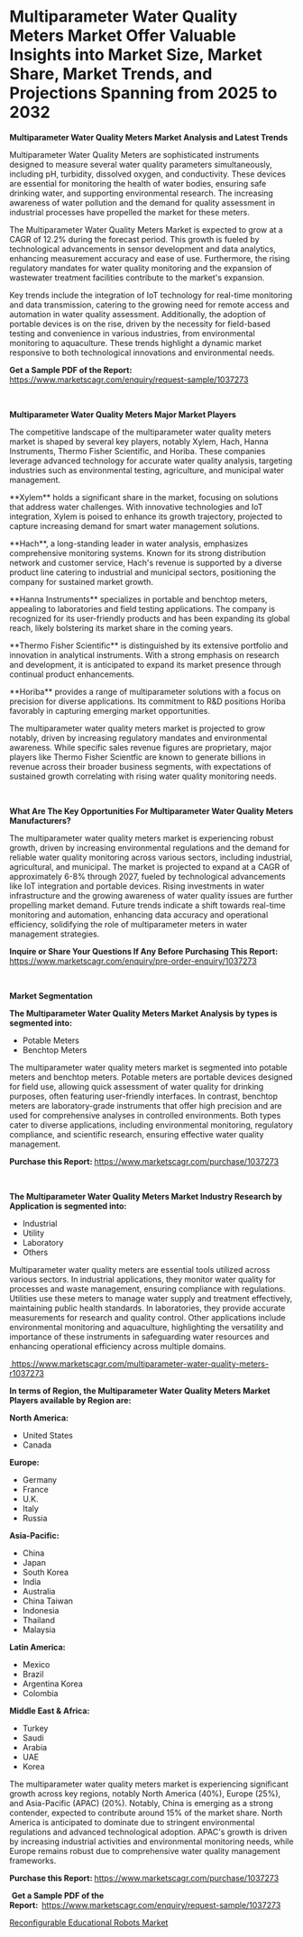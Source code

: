 <p><h1>Multiparameter Water Quality Meters Market Offer Valuable Insights into Market Size, Market Share, Market Trends, and Projections Spanning from 2025 to 2032</h1></p><p><strong>Multiparameter Water Quality Meters Market Analysis and Latest Trends</strong></p>
<p><p>Multiparameter Water Quality Meters are sophisticated instruments designed to measure several water quality parameters simultaneously, including pH, turbidity, dissolved oxygen, and conductivity. These devices are essential for monitoring the health of water bodies, ensuring safe drinking water, and supporting environmental research. The increasing awareness of water pollution and the demand for quality assessment in industrial processes have propelled the market for these meters.</p><p>The Multiparameter Water Quality Meters Market is expected to grow at a CAGR of 12.2% during the forecast period. This growth is fueled by technological advancements in sensor development and data analytics, enhancing measurement accuracy and ease of use. Furthermore, the rising regulatory mandates for water quality monitoring and the expansion of wastewater treatment facilities contribute to the market's expansion. </p><p>Key trends include the integration of IoT technology for real-time monitoring and data transmission, catering to the growing need for remote access and automation in water quality assessment. Additionally, the adoption of portable devices is on the rise, driven by the necessity for field-based testing and convenience in various industries, from environmental monitoring to aquaculture. These trends highlight a dynamic market responsive to both technological innovations and environmental needs.</p></p>
<p><strong>Get a Sample PDF of the Report:&nbsp;</strong> <a href="https://www.marketscagr.com/enquiry/request-sample/1037273?utm_campaign=1944&utm_medium=2&utm_source=Github&utm_content=ia&utm_term=17022025&utm_id=multiparameter-water-quality-meters">https://www.marketscagr.com/enquiry/request-sample/1037273</a></p>
<p>&nbsp;</p>
<p><strong>Multiparameter Water Quality Meters Major Market Players</strong></p>
<p><p>The competitive landscape of the multiparameter water quality meters market is shaped by several key players, notably Xylem, Hach, Hanna Instruments, Thermo Fisher Scientific, and Horiba. These companies leverage advanced technology for accurate water quality analysis, targeting industries such as environmental testing, agriculture, and municipal water management.</p><p>**Xylem** holds a significant share in the market, focusing on solutions that address water challenges. With innovative technologies and IoT integration, Xylem is poised to enhance its growth trajectory, projected to capture increasing demand for smart water management solutions.</p><p>**Hach**, a long-standing leader in water analysis, emphasizes comprehensive monitoring systems. Known for its strong distribution network and customer service, Hach's revenue is supported by a diverse product line catering to industrial and municipal sectors, positioning the company for sustained market growth.</p><p>**Hanna Instruments** specializes in portable and benchtop meters, appealing to laboratories and field testing applications. The company is recognized for its user-friendly products and has been expanding its global reach, likely bolstering its market share in the coming years.</p><p>**Thermo Fisher Scientific** is distinguished by its extensive portfolio and innovation in analytical instruments. With a strong emphasis on research and development, it is anticipated to expand its market presence through continual product enhancements.</p><p>**Horiba** provides a range of multiparameter solutions with a focus on precision for diverse applications. Its commitment to R&D positions Horiba favorably in capturing emerging market opportunities.</p><p>The multiparameter water quality meters market is projected to grow notably, driven by increasing regulatory mandates and environmental awareness. While specific sales revenue figures are proprietary, major players like Thermo Fisher Scientfic are known to generate billions in revenue across their broader business segments, with expectations of sustained growth correlating with rising water quality monitoring needs.</p></p>
<p>&nbsp;</p>
<p><strong>What Are The Key Opportunities For Multiparameter Water Quality Meters Manufacturers?</strong></p>
<p><p>The multiparameter water quality meters market is experiencing robust growth, driven by increasing environmental regulations and the demand for reliable water quality monitoring across various sectors, including industrial, agricultural, and municipal. The market is projected to expand at a CAGR of approximately 6-8% through 2027, fueled by technological advancements like IoT integration and portable devices. Rising investments in water infrastructure and the growing awareness of water quality issues are further propelling market demand. Future trends indicate a shift towards real-time monitoring and automation, enhancing data accuracy and operational efficiency, solidifying the role of multiparameter meters in water management strategies.</p></p>
<p><strong>Inquire or Share Your Questions If Any Before Purchasing This Report:</strong> <a href="https://www.marketscagr.com/enquiry/pre-order-enquiry/1037273?utm_campaign=1944&utm_medium=2&utm_source=Github&utm_content=ia&utm_term=17022025&utm_id=multiparameter-water-quality-meters">https://www.marketscagr.com/enquiry/pre-order-enquiry/1037273</a></p>
<p>&nbsp;</p>
<p><strong>Market Segmentation</strong></p>
<p><strong>The Multiparameter Water Quality Meters Market Analysis by types is segmented into:</strong></p>
<p><ul><li>Potable Meters</li><li>Benchtop Meters</li></ul></p>
<p><p>The multiparameter water quality meters market is segmented into potable meters and benchtop meters. Potable meters are portable devices designed for field use, allowing quick assessment of water quality for drinking purposes, often featuring user-friendly interfaces. In contrast, benchtop meters are laboratory-grade instruments that offer high precision and are used for comprehensive analyses in controlled environments. Both types cater to diverse applications, including environmental monitoring, regulatory compliance, and scientific research, ensuring effective water quality management.</p></p>
<p><strong>Purchase this Report:&nbsp;</strong><a href="https://www.marketscagr.com/purchase/1037273?utm_campaign=1944&utm_medium=2&utm_source=Github&utm_content=ia&utm_term=17022025&utm_id=multiparameter-water-quality-meters">https://www.marketscagr.com/purchase/1037273</a></p>
<p>&nbsp;</p>
<p><strong>The Multiparameter Water Quality Meters Market Industry Research by Application is segmented into:</strong></p>
<p><ul><li>Industrial</li><li>Utility</li><li>Laboratory</li><li>Others</li></ul></p>
<p><p>Multiparameter water quality meters are essential tools utilized across various sectors. In industrial applications, they monitor water quality for processes and waste management, ensuring compliance with regulations. Utilities use these meters to manage water supply and treatment effectively, maintaining public health standards. In laboratories, they provide accurate measurements for research and quality control. Other applications include environmental monitoring and aquaculture, highlighting the versatility and importance of these instruments in safeguarding water resources and enhancing operational efficiency across multiple domains.</p></p>
<p><a href="https://www.marketscagr.com/multiparameter-water-quality-meters-r1037273?utm_campaign=1944&utm_medium=2&utm_source=Github&utm_content=ia&utm_term=17022025&utm_id=multiparameter-water-quality-meters">&nbsp;https://www.marketscagr.com/multiparameter-water-quality-meters-r1037273</a></p>
<p><strong>In terms of Region, the Multiparameter Water Quality Meters Market Players available by Region are:</strong></p>
<p>
    <p> <strong> North America: </strong>
        <ul>
            <li>United States</li>
            <li>Canada</li>
        </ul>
        </p> 
    <p> <strong> Europe: </strong>
        <ul>
            <li>Germany</li>
            <li>France</li>
            <li>U.K.</li>
            <li>Italy</li>
            <li>Russia</li>
        </ul>
        </p> 
    <p> <strong> Asia-Pacific: </strong>
        <ul>
            <li>China</li>
            <li>Japan</li>
            <li>South Korea</li>
            <li>India</li>
            <li>Australia</li>
            <li>China Taiwan</li>
            <li>Indonesia</li>
            <li>Thailand</li>
            <li>Malaysia</li>
        </ul>
        </p> 
    <p> <strong> Latin America: </strong>
        <ul>
            <li>Mexico</li>
            <li>Brazil</li>
            <li>Argentina Korea</li>
            <li>Colombia</li>
        </ul>
        </p> 
    <p> <strong> Middle East & Africa: </strong>
        <ul>
            <li>Turkey</li>
            <li>Saudi</li>
            <li>Arabia</li>
            <li>UAE</li>
            <li>Korea</li>
        </ul>
    </p>
    </p>
<p><p>The multiparameter water quality meters market is experiencing significant growth across key regions, notably North America (40%), Europe (25%), and Asia-Pacific (APAC) (20%). Notably, China is emerging as a strong contender, expected to contribute around 15% of the market share. North America is anticipated to dominate due to stringent environmental regulations and advanced technological adoption. APAC's growth is driven by increasing industrial activities and environmental monitoring needs, while Europe remains robust due to comprehensive water quality management frameworks.</p></p>
<p><strong>Purchase this Report: </strong><a href="https://www.marketscagr.com/purchase/1037273?utm_campaign=1944&utm_medium=2&utm_source=Github&utm_content=ia&utm_term=17022025&utm_id=multiparameter-water-quality-meters">https://www.marketscagr.com/purchase/1037273</a></p>
<p>&nbsp;<strong>Get a Sample PDF of the Report:&nbsp;&nbsp;</strong><a href="https://www.marketscagr.com/enquiry/request-sample/1037273?utm_campaign=1944&utm_medium=2&utm_source=Github&utm_content=ia&utm_term=17022025&utm_id=multiparameter-water-quality-meters">https://www.marketscagr.com/enquiry/request-sample/1037273</a></p>
<p><strong></strong></p>
<p><p><a href="https://github.com/MarciaRunte/Market-Research-Report-List-1/blob/main/reconfigurable-educational-robots-market.md?utm_campaign=1944&utm_medium=2&utm_source=Github&utm_content=ia&utm_term=17022025&utm_id=multiparameter-water-quality-meters">Reconfigurable Educational Robots Market</a></p></p>